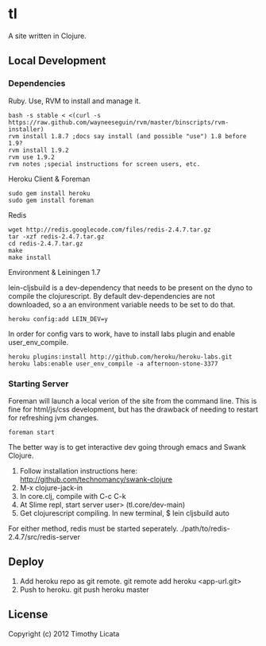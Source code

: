 # tl
A site written in Clojure.

## Local Development

### Dependencies

Ruby. Use, RVM to install and manage it.

    bash -s stable < <(curl -s https://raw.github.com/wayneeseguin/rvm/master/binscripts/rvm-installer)
    rvm install 1.8.7 ;docs say install (and possible "use") 1.8 before 1.9?
    rvm install 1.9.2
    rvm use 1.9.2
    rvm notes ;special instructions for screen users, etc.

Heroku Client & Foreman

    sudo gem install heroku
    sudo gem install foreman

Redis

    wget http://redis.googlecode.com/files/redis-2.4.7.tar.gz
    tar -xzf redis-2.4.7.tar.gz
    cd redis-2.4.7.tar.gz
    make
    make install

Environment & Leiningen 1.7

lein-cljsbuild is a dev-dependency that needs to be present on
the dyno to compile the clojurescript.  By default dev-dependencies
are not downloaded, so a an environment variable needs to be set
to do that.

    heroku config:add LEIN_DEV=y

In order for config vars to work, have to install labs plugin
and enable user_env_compile.

    heroku plugins:install http://github.com/heroku/heroku-labs.git
    heroku labs:enable user_env_compile -a afternoon-stone-3377

### Starting Server

Foreman will launch a local verion of the site
from the command line. This is fine for html/js/css
development, but has the drawback of needing to
restart for refreshing jvm changes.

    foreman start

The better way is to get interactive dev going
through emacs and Swank Clojure.

1) Follow installation instructions here:
http://github.com/technomancy/swank-clojure
2) M-x clojure-jack-in
4) In core.clj, compile with C-c C-k
3) At Slime repl, start server
user> (tl.core/dev-main)
4) Get clojurescript compiling. In new terminal,
$ lein cljsbuild auto

For either method, redis must be started seperately.
    ./path/to/redis-2.4.7/src/redis-server

## Deploy

1) Add heroku repo as git remote.
git remote add heroku <app-url.git>
3) Push to heroku.
git push heroku master

## License
Copyright (c) 2012 Timothy Licata
